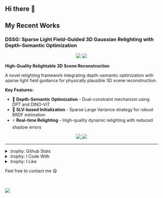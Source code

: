 ## Hi there 👋

## My Recent Works

### DSSG: Sparse Light Field-Guided 3D Gaussian Relighting with Depth-Semantic Optimization

<div align="center">
  <img src="https://img.shields.io/badge/Project-DSSG-blue?style=for-the-badge&logo=github" />
  <img src="https://img.shields.io/badge/Field-Computer%20Vision-purple?style=for-the-badge" />
</div>

**High-Quality Relightable 3D Scene Reconstruction**

A novel relighting framework integrating depth-semantic optimization with sparse light field guidance for physically plausible 3D scene reconstruction.

**Key Features:**
- 🎯 **Depth-Semantic Optimization** - Dual-constraint mechanism using DPT and DINO-ViT
- 🌟 **SLV-based Initialization** - Sparse Large Variance strategy for robust BRDF estimation  
- ⚡ **Real-time Relighting** - High-quality dynamic relighting with reduced shadow errors


<div align="center">
  <a href="https://huangyukun26.github.io/DSSG-Project/">
    <img src="https://img.shields.io/badge/🌐_Visit_Website-Online-green?style=for-the-badge" />
  </a>
  <a href="https://github.com/huangyukun26/DSSG-Project">
    <img src="https://img.shields.io/badge/📁_View_Code-GitHub-black?style=for-the-badge" />
  </a>
</div>

---

<details>
<summary>:trophy: Github Stats</summary>
<div align="center">
  <table style="width:100%;">
    <tr>
      <td align="center">
       <img src="https://github-readme-stats-git-masterrstaa-rickstaa.vercel.app/api?username=huangyukun26&show_icons=true&include_all_commits=true&&rank_icon=github" />
      </td>
      <td align="center">
        <img height='200' src="https://github-readme-stats.vercel.app/api/top-langs/?username=huangyukun26&layout=compact" />
      </td>
    </tr>
    <tr>
      <td colspan="2" align="center">
        <img height="220" src="https://github-readme-activity-graph.vercel.app/graph?username=huangyukun26&theme=github-compact&hide_border=true&area=true" />
      </td>
    </tr>
  </table>
</div>
</details>

<details>
<summary>:trophy: I Code With</summary>
  
![HTML5](https://img.shields.io/badge/HTML5-E34F26?style=for-the-badge&logo=html5&logoColor=white) 
![Python](https://img.shields.io/badge/Python-FFD43B?style=for-the-badge&logo=python&logoColor=blue)
![LATEX](https://img.shields.io/badge/LaTeX-47A141?style=for-the-badge&logo=LaTeX&logoColor=white)
![CSS3](https://img.shields.io/badge/CSS3-1572B6?style=for-the-badge&logo=css3&logoColor=white)
![C](https://img.shields.io/badge/C-00599C?style=for-the-badge&logo=c&logoColor=white)
![C++](https://img.shields.io/badge/C%2B%2B-00599C?style=for-the-badge&logo=c%2B%2B&logoColor=white)
![JavaScript](https://img.shields.io/badge/JavaScript-323330?style=for-the-badge&logo=javascript&logoColor=F7DF1E)
![MarkDown](https://img.shields.io/badge/Markdown-000000?style=for-the-badge&logo=markdown&logoColor=white)

![Redis](https://img.shields.io/badge/redis-%23DD0031.svg?&style=for-the-badge&logo=redis&logoColor=white)
![MongoDB](https://img.shields.io/badge/MongoDB-4EA94B?style=for-the-badge&logo=mongodb&logoColor=white)
![NEO4J](https://img.shields.io/badge/Neo4j-018bff?style=for-the-badge&logo=neo4j&logoColor=white)
![MySQL](https://img.shields.io/badge/MySQL-005C84?style=for-the-badge&logo=mysql&logoColor=white)


![Apache](https://img.shields.io/badge/Apache-D22128?style=for-the-badge&logo=Apache&logoColor=white)
![postman](https://img.shields.io/badge/Postman-FF6C37?style=for-the-badge&logo=Postman&logoColor=white)
![QT](https://img.shields.io/badge/Qt-41CD52?style=for-the-badge&logo=qt&logoColor=white)
![conda](https://img.shields.io/badge/conda-342B029.svg?&style=for-the-badge&logo=anaconda&logoColor=white)
![NGINX](https://img.shields.io/badge/Nginx-009639?style=for-the-badge&logo=nginx&logoColor=white)
![Docker](https://img.shields.io/badge/Docker-2CA5E0?style=for-the-badge&logo=docker&logoColor=white)
![Cmake](https://img.shields.io/badge/CMake-064F8C?style=for-the-badge&logo=cmake&logoColor=white)



![NodeJs](https://img.shields.io/badge/Node%20js-339933?style=for-the-badge&logo=nodedotjs&logoColor=white)
![ant design](https://img.shields.io/badge/Ant%20Design-1890FF?style=for-the-badge&logo=antdesign&logoColor=white)
![axios](https://img.shields.io/badge/axios-671ddf?&style=for-the-badge&logo=axios&logoColor=white)
![Vue](https://img.shields.io/badge/Vue%20js-35495E?style=for-the-badge&logo=vuedotjs&logoColor=4FC08D)
![Django](https://img.shields.io/badge/Django-092E20?style=for-the-badge&logo=django&logoColor=green)
![react](https://img.shields.io/badge/React-20232A?style=for-the-badge&logo=react&logoColor=61DAFB)
![express](https://img.shields.io/badge/Express%20js-000000?style=for-the-badge&logo=express&logoColor=white)


![OpenCV](https://img.shields.io/badge/OpenCV-27338e?style=for-the-badge&logo=OpenCV&logoColor=white)
![OpenGL](https://img.shields.io/badge/OpenGL-FFFFFF?style=for-the-badge&logo=opengl)

Lie to you, how could I know so much, just want to show off these badges


</details>

<details>
<summary>:trophy: I Like</summary>
  
######  I Like Eat 🍔 Food

![KFC](https://img.shields.io/badge/KFC-F40027?style=for-the-badge&logo=kfc&logoColor=white)
![BK](https://img.shields.io/badge/Burger%20King-D62300?style=for-the-badge&logo=Burger%20King&logoColor=white)
![MC](https://img.shields.io/badge/McDonald's-FBC817?style=for-the-badge&logo=McDonald's&logoColor=white)

######  🎮Games You Can Play With Me On  

![sw](https://img.shields.io/badge/Nintendo_Switch-E60012?style=for-the-badge&logo=nintendo-switch&logoColor=white)
![origin](https://img.shields.io/badge/Origin-F56C2D?style=for-the-badge&logo=origin&logoColor=white)
![xbox](https://img.shields.io/badge/Xbox-107C10?style=for-the-badge&logo=xbox&logoColor=white)
![ps](https://img.shields.io/badge/PlayStation-003791?style=for-the-badge&logo=playstation&logoColor=white)
![eg](https://img.shields.io/badge/Epic%20Games-313131?style=for-the-badge&logo=Epic%20Games&logoColor=white)

</details>



Feel free to contact me :yum:  


<br><br>
<a href="mailto:huangyukun@bjfu.edu.cn"><img src="https://img.shields.io/badge/Email-huangyukun%40bjfu.edu.cn-green"></a>

